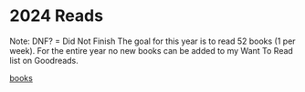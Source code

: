 # 2024 Reads

Note: DNF? = Did Not Finish
The goal for this year is to read 52 books (1 per week). For the entire year no new books can be added to my Want To Read list on Goodreads.

[books](2024%20Reads%20ec7a104373074fbf8f24ca634b69a44b/books%20ef5b6dfa4d3f4e9dbf1b5c0e6c91a3b8.csv)